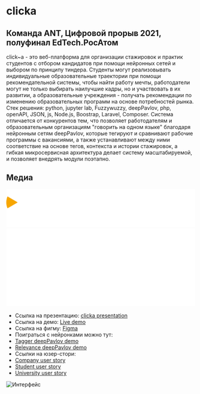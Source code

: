 # clicka
## Команда ANT, Цифровой прорыв 2021, полуфинал EdTech.РосАтом
click~a - это веб-платформа для организации стажировок и практик студентов с отбором кандидатов при помощи нейронных сетей и выбором по принципу тиндера. Cтуденты могут реализовывать индивидуальные образовательные траектории при помощи рекомендательной системы, чтобы найти работу мечты, работодатели могут не только выбирать наилучшие кадры, но и участвовать в их развитии, а образовательные учреждения - получать рекомендации по изменению образовательных программ на основе потребностей рынка.
Стек решения: python, jupyter lab, Fuzzywuzzy, deepPavlov, php, openAPI, JSON, js, Node.js, Boostrap, Laravel, Сomposer.
Система отличается от конкурентов тем, что позволяет работодателям и образовательным организациям "говорить на одном языке" благодаря нейронным сетям deepPavlov, которые тегируют и сравнивают рабочие программы с вакансиями, а также устанавливают между ними соответствие на основе тегов, контекста и истории стажировок, а гибкая микросервисная архитектура делает систему масштабируемой, и позволяет внедрять модули поэтапно.

## Медиа
![Логотип](/media/Logo_r_cube.png)
![Логотип](/media/logo_ant.png)
* Ссылка на презентацию: [clicka presentation](https://www.canva.com/design/DAEb7LS1iJE/0Ql3fC5ME1n2tAv5n003vw/view?utm_content=DAEb7LS1iJE&utm_campaign=designshare&utm_medium=link&utm_source=sharebutton)
* Ссылка на демо: [Live demo](http://aztec.sanchozzz.beget.tech/)
* Ссылка на фигму: [Figma](https://www.figma.com/file/MHfSPHxn729qsewzqqUbSo/Clicka)
* Поиграться с нейронками можно тут: 
* [Tagger deepPavlov demo](http://46.48.14.86:5005/)
* [Relevance deepPavlov demo](http://46.48.14.86:6005/)
* Ссылки на юзер-стори: 
* [Company user story](https://www.youtube.com/watch?v=2OBl1KGzRDc)
* [Student user story](https://www.youtube.com/watch?v=upPqSK973Q4)
* [University user story](https://www.youtube.com/watch?v=MKlwWejHpmQ)

![Интерфейс](/media/001.gif)

